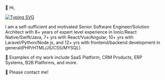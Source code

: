 👋 Hi,

[![Typing SVG](https://readme-typing-svg.demolab.com/?lines=Senior+Software+Engineer;Solution+Architect)](https://git.io/typing-svg)

I am a self-sufficient and motivated Senior Software Engineer/Solution Architect with 8+ years of expert level experience in Ionic/React Native/Swift/Java, 7+ yrs with React/Vue/Angular, 10+ yrs with Laravel/Python/Node.js, and 12+ yrs with frontend/backend development in general(PHP/HTML/JS/CSS/MYSQL).

🚀 Examples of my work include SaaS Platform, CRM Products, ERP Systems, B2B Platforms, and more.

📢 Please contact me!
